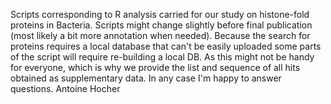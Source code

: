 Scripts corresponding to R analysis carried for our study on histone-fold proteins in Bacteria. 
Scripts might change slightly before final publication (most likely a bit more annotation when needed). Because the search for proteins requires a local database that can't be easily uploaded some parts of the script will require re-building a local DB. As this might not be handy for everyone, which is why we provide the list and sequence of all hits obtained as supplementary data.
In any case I'm happy to answer questions.
Antoine Hocher
